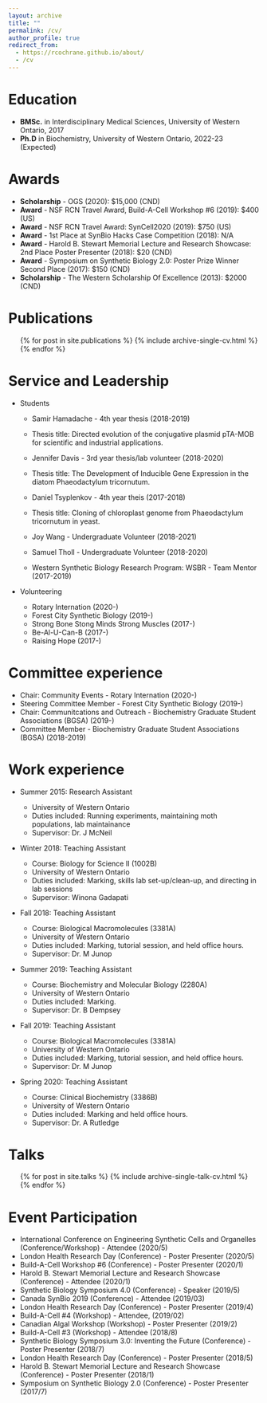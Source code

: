 ```yaml
---
layout: archive
title: ""
permalink: /cv/
author_profile: true
redirect_from:
  - https://rcochrane.github.io/about/ 
  - /cv
---
```


Education
======
* **BMSc.** in Interdisciplinary Medical Sciences, University of Western Ontario, 2017
* **Ph.D** in Biochemistry, University of Western Ontario, 2022-23 (Expected)

Awards
======
* **Scholarship** - OGS (2020): $15,000 (CND)
* **Award** - NSF RCN Travel Award, Build-A-Cell Workshop #6 (2019): $400 (US)
* **Award** - NSF RCN Travel Award: SynCell2020 (2019): $750 (US)
* **Award** - 1st Place at SynBio Hacks Case Competition (2018): N/A
* **Award** - Harold B. Stewart Memorial Lecture and Research Showcase: 2nd Place Poster Presenter (2018): $20 (CND)
* **Award** - Symposium on Synthetic Biology 2.0: Poster Prize Winner Second Place (2017): $150 (CND)
* **Scholarship** - The Western Scholarship Of Excellence (2013): $2000 (CND)

Publications
======
  <ul>{% for post in site.publications %}
    {% include archive-single-cv.html %}
  {% endfor %}</ul>

Service and Leadership
======
* Students

  * Samir Hamadache - 4th year thesis (2018-2019)
  * Thesis title: Directed evolution of the conjugative plasmid pTA-MOB for scientific and industrial applications.
 
  * Jennifer Davis - 3rd year thesis/lab volunteer (2018-2020)
  * Thesis title: The Development of Inducible Gene Expression in the diatom Phaeodactylum tricornutum.
  
  * Daniel Tsyplenkov - 4th year theis (2017-2018)
  * Thesis title: Cloning of chloroplast genome from Phaeodactylum tricornutum in yeast.
  
  * Joy Wang - Undergraduate Volunteer (2018-2021)
  
  * Samuel Tholl - Undergraduate Volunteer (2018-2020)
  
  * Western Synthetic Biology Research Program: WSBR - Team Mentor (2017-2019)
  
* Volunteering

  * Rotary Internation (2020-)
  * Forest City Synthetic Biology (2019-)
  * Strong Bone Stong Minds Strong Muscles (2017-)
  * Be-Al-U-Can-B (2017-)
  * Raising Hope (2017-)
  
Committee experience
======
* Chair: Community Events - Rotary Internation (2020-)
* Steering Committee Member - Forest City Synthetic Biology (2019-)
* Chair: Communitcations and Outreach - Biochemistry Graduate Student Associations (BGSA) (2019-)
* Committee Member - Biochemistry Graduate Student Associations (BGSA) (2018-2019)

Work experience
======
* Summer 2015: Research Assistant
  * University of Western Ontario
  * Duties included: Running experiments, maintaining moth populations, lab maintainance
  * Supervisor: Dr. J McNeil

* Winter 2018: Teaching Assistant
  * Course: Biology for Science II (1002B)
  * University of Western Ontario
  * Duties included: Marking, skills lab set-up/clean-up, and directing in lab sessions
  * Supervisor: Winona Gadapati

* Fall 2018: Teaching Assistant
  * Course: Biological Macromolecules (3381A)
  * University of Western Ontario
  * Duties included: Marking, tutorial session, and held office hours.
  * Supervisor: Dr. M Junop

* Summer 2019: Teaching Assistant
  * Course: Biochemistry and Molecular Biology (2280A)
  * University of Western Ontario
  * Duties included: Marking. 
  * Supervisor: Dr. B Dempsey

* Fall 2019: Teaching Assistant
  * Course: Biological Macromolecules (3381A)
  * University of Western Ontario
  * Duties included: Marking, tutorial session, and held office hours.
  * Supervisor: Dr. M Junop
  
* Spring 2020: Teaching Assistant
  * Course: Clinical Biochemistry (3386B)
  * University of Western Ontario
  * Duties included: Marking and held office hours.
  * Supervisor: Dr. A Rutledge

Talks
======
  <ul>{% for post in site.talks %}
    {% include archive-single-talk-cv.html %}
  {% endfor %}</ul>
  
Event Participation
======
* International Conference on Engineering Synthetic Cells and Organelles (Conference/Workshop) - Attendee (2020/5)
* London Health Research Day (Conference) - Poster Presenter (2020/5)
* Build-A-Cell Workshop #6 (Conference) - Poster Presenter (2020/1)
* Harold B. Stewart Memorial Lecture and Research Showcase (Conference) - Attendee (2020/1)
* Synthetic Biology Symposium 4.0 (Conference) - Speaker (2019/5)
* Canada SynBio 2019 (Conference) - Attendee (2019/03)
* London Health Research Day (Conference) - Poster Presenter (2019/4)
* Build-A-Cell #4 (Workshop) - Attendee, (2019/02)
* Canadian Algal Workshop (Workshop) - Poster Presenter (2019/2)
* Build-A-Cell #3 (Workshop) - Attendee  (2018/8)
* Synthetic Biology Symposium 3.0: Inventing the Future (Conference) - Poster Presenter (2018/7)
* London Health Research Day (Conference) - Poster Presenter (2018/5)
* Harold B. Stewart Memorial Lecture and Research Showcase (Conference) - Poster Presenter (2018/1)
* Symposium on Synthetic Biology 2.0 (Conference) - Poster Presenter (2017/7)
